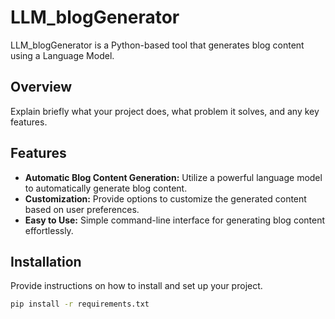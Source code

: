 # LLM_blogGenerator

LLM_blogGenerator is a Python-based tool that generates blog content using a Language Model.

## Overview

Explain briefly what your project does, what problem it solves, and any key features.

## Features

- **Automatic Blog Content Generation:** Utilize a powerful language model to automatically generate blog content.
- **Customization:** Provide options to customize the generated content based on user preferences.
- **Easy to Use:** Simple command-line interface for generating blog content effortlessly.

## Installation

Provide instructions on how to install and set up your project.

```bash
pip install -r requirements.txt
